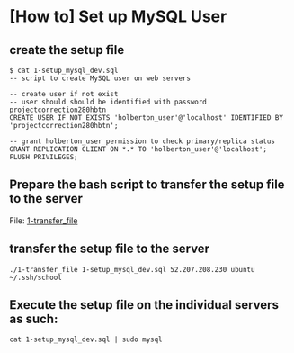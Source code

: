 # [How to] Set up MySQL User
## create the setup file
```
$ cat 1-setup_mysql_dev.sql 
-- script to create MySQL user on web servers

-- create user if not exist
-- user should should be identified with password projectcorrection280hbtn
CREATE USER IF NOT EXISTS 'holberton_user'@'localhost' IDENTIFIED BY 'projectcorrection280hbtn';

-- grant holberton_user permission to check primary/replica status
GRANT REPLICATION CLIENT ON *.* TO 'holberton_user'@'localhost';
FLUSH PRIVILEGES;
```
## Prepare the bash script to transfer the setup file to the server 
File: [1-transfer_file](./1-transfer_file)
## transfer the setup file to the server
```
./1-transfer_file 1-setup_mysql_dev.sql 52.207.208.230 ubuntu ~/.ssh/school
```

## Execute the setup file on the individual servers as such:
```
cat 1-setup_mysql_dev.sql | sudo mysql
```